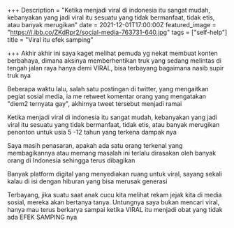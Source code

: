 +++
Description = "Ketika menjadi viral di indonesia itu sangat mudah, kebanyakan yang jadi viral itu sesuatu yang tidak bermanfaat, tidak etis, atau banyak merugikan"
date = 2021-12-01T17:00:00Z
featured_image = "https://i.ibb.co/ZKdRpr2/social-media-763731-640.jpg"
tags = ["self-help"]
title = "Viral itu efek samping"

+++
Akhir akhir ini saya kaget melihat pemuda yg nekat membuat konten berbahaya, dimana aksinya memberhentikan truk yang sedang melintas di tengah jalan raya hanya demi VIRAL, bisa terbayang bagaimana nasib supir truk nya

Beberapa waktu lalu, salah satu postingan di twitter, yang mengaitkan pegiat sosial media, ia me retweet komentar orang yang mengatakan "diem2 ternyata gay", akhirnya tweet tersebut menjadi ramai

Ketika menjadi viral di indonesia itu sangat mudah, kebanyakan yang jadi viral itu sesuatu yang tidak bermanfaat, tidak etis, atau banyak merugikan penonton untuk usia 5 -12 tahun yang terkena dampak nya

Saya masih penasaran, apakah ada satu orang terkenal yang membagikannya atau memang masalah ini terlalu dirasakan oleh banyak orang di Indonesia sehingga terus dibagikan

Banyak platform digital yang menyediakan ruang untuk viral, sayang sekali kalau di isi dengan hiburan yang bisa merusak generasi

Terbayang, jika suatu saat anak cucu kita melihat rekam jejak kita di media sosial, mereka akan bertanya tanya. Untungnya saya bukan mencari viral, hanya mau terus berkarya sampai ketika VIRAL itu menjadi obat yang tidak ada EFEK SAMPING nya